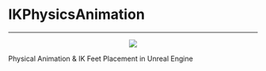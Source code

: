 # IKPhysicsAnimation
***

<p align="center">
<img src="Wolfenstein.gif">
</p>

Physical Animation &amp; IK Feet Placement in Unreal Engine


